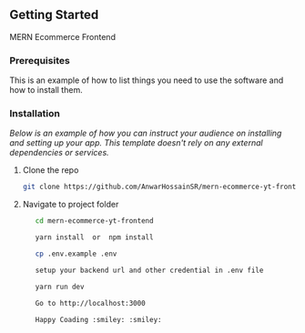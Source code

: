 ## Getting Started

MERN Ecommerce Frontend

### Prerequisites

This is an example of how to list things you need to use the software and how to install them.

### Installation

_Below is an example of how you can instruct your audience on installing and setting up your app. This template doesn't rely on any external dependencies or services._

1. Clone the repo

   ```sh
   git clone https://github.com/AnwarHossainSR/mern-ecommerce-yt-frontend.git
   ```

2. Navigate to project folder

   ```sh
      cd mern-ecommerce-yt-frontend
   ```

   ```sh
      yarn install  or  npm install
   ```

   ```sh
      cp .env.example .env
   ```

   ```sh
      setup your backend url and other credential in .env file
   ```

   ```sh
      yarn run dev
   ```

   ```sh
      Go to http://localhost:3000
   ```

   ```sh
      Happy Coading :smiley: :smiley:
   ```
